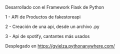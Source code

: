 Desarrollado con el Framework Flask de Python

1 - API de Productos de fakestoreapi

2 - Creación de una api, desde un archivo .py

3 - Api de spotify, cantantes más usados

Desplegado en https://gvielza.pythonanywhere.com/

